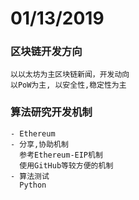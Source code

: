 # 01/13/2019
### 区块链开发方向
    以以太坊为主区块链新闻，开发动向
    以PoW为主, 以安全性,稳定性为主
### 算法研究开发机制
    - Ethereum
    - 分享,协助机制
      参考Ethereum-EIP机制
      使用GitHub等较方便的机制
    - 算法测试
      Python
